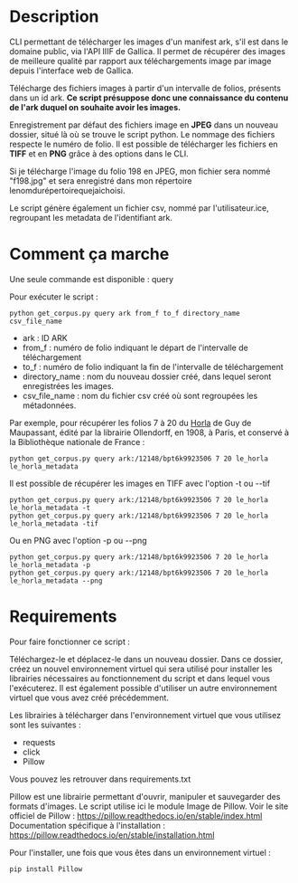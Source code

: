 # Description

CLI permettant de télécharger les images d'un manifest ark, 
s'il est dans le domaine public, via l'API IIIF de Gallica.
Il permet de récupérer des images de meilleure qualité par
rapport aux téléchargements image par image depuis l'interface web de Gallica.

Télécharge des fichiers images à partir d'un intervalle de folios,
présents dans un id ark. __Ce script présuppose donc une connaissance 
du contenu de l'ark duquel on souhaite avoir les images.__ 

Enregistrement par défaut des fichiers image en __JPEG__ dans un nouveau dossier, situé
là où se trouve le script python. Le nommage des fichiers respecte le numéro de folio.
Il est possible de télécharger les fichiers en __TIFF__ et en __PNG__ grâce à des options 
dans le CLI. 

Si je télécharge l'image du folio 198 en JPEG, mon fichier sera nommé "f198.jpg" et sera
enregistré dans mon répertoire lenomdurépertoirequejaichoisi.  

Le script génère également un fichier csv, nommé par l'utilisateur.ice, regroupant les
metadata de l'identifiant ark.

# Comment ça marche

Une seule commande est disponible : query

Pour exécuter le script :

```
python get_corpus.py query ark from_f to_f directory_name csv_file_name
```

* ark : ID ARK
* from_f : numéro de folio indiquant le départ de l'intervalle de téléchargement
* to_f : numéro de folio indiquant la fin de l'intervalle de téléchargement
* directory_name : nom du nouveau dossier créé, dans lequel seront enregistrées les images. 
* csv_file_name : nom du fichier csv créé où sont regroupées les métadonnées.

Par exemple, pour récupérer les folios 7 à 20 du [Horla](https://gallica.bnf.fr/ark:/12148/bpt6k9923506/) de Guy de Maupassant,
édité par la librairie Ollendorff, en 1908, à Paris, et conservé à la Bibliothèque nationale de France :
 
```
python get_corpus.py query ark:/12148/bpt6k9923506 7 20 le_horla le_horla_metadata
```

Il est possible de récupérer les images en TIFF avec l'option -t ou --tif 

```
python get_corpus.py query ark:/12148/bpt6k9923506 7 20 le_horla le_horla_metadata -t
python get_corpus.py query ark:/12148/bpt6k9923506 7 20 le_horla le_horla_metadata -tif
```

Ou en PNG avec l'option -p ou --png

```
python get_corpus.py query ark:/12148/bpt6k9923506 7 20 le_horla le_horla_metadata -p
python get_corpus.py query ark:/12148/bpt6k9923506 7 20 le_horla le_horla_metadata --png
```


# Requirements

Pour faire fonctionner ce script :

Téléchargez-le et déplacez-le dans un nouveau dossier.
Dans ce dossier, créez un nouvel environnement virtuel qui sera utilisé
pour installer les librairies nécessaires au fonctionnement du script et dans lequel vous l'exécuterez. 
Il est également possible d'utiliser un autre environnement virtuel que vous avez créé précédemment. 

Les librairies à télécharger dans l'environnement virtuel que vous utilisez sont les suivantes : 

* requests
* click
* Pillow

Vous pouvez les retrouver dans requirements.txt

Pillow est une librairie permettant d'ouvrir, manipuler et sauvegarder des formats d'images. 
Le script utilise ici le module Image de Pillow.
Voir le site officiel de Pillow : https://pillow.readthedocs.io/en/stable/index.html
Documentation spécifique à l'installation : https://pillow.readthedocs.io/en/stable/installation.html

Pour l'installer, une fois que vous êtes dans un environnement virtuel : 

```
pip install Pillow
```
